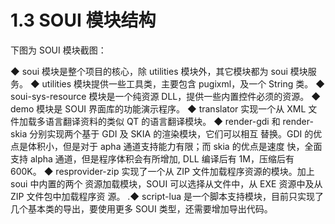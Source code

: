# 1.3 SOUI 模块结构

下图为 SOUI 模块截图：

◆ soui 模块是整个项目的核心，除 utilities 模块外，其它模块都为 soui 模块服务。
◆ utilities 模块提供一些工具类，主要包含 pugixml，及一个 String 类。
◆ soui-sys-resource 模块是一个纯资源 DLL，提供一些内置控件必须的资源。
◆ demo 模块是 SOUI 界面库的功能演示程序。
◆ translator 实现一个从 XML 文件加载多语言翻译资料的类似 QT 的语言翻译模块。
◆ render-gdi 和 render-skia 分别实现两个基于 GDI 及 SKIA 的渲染模块，它们可以相互
替换。GDI 的优点是体积小，但是对于 apha 通道支持能力有限；而 skia 的优点是速度
快，全面支持 alpha 通道，但是程序体积会有所增加, DLL 编译后有 1M，压缩后有
600K。
◆ resprovider-zip 实现了一个从 ZIP 文件加载程序资源的模块。加上 soui 中内置的两个
资源加载模块，SOUI 可以选择从文件中，从 EXE 资源中及从 ZIP 文件包中加载程序资
源。
.◆ script-lua 是一个脚本支持模块，目前只实现了几个基本类的导出，要使用更多 SOUI
类型，还需要增加导出代码。

